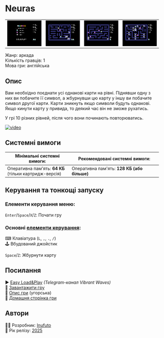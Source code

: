 # Neuras

| | | | |
| --- | --- | --- | --- |
|![screen1](screenshots/scrn_neuras_01.png)|![screen2](screenshots/scrn_neuras_02.png)|![screen3](screenshots/scrn_neuras_03.png)|![screen4](screenshots/scrn_neuras_04.png)|

Жанр: аркада  
Кількість гравців: 1  
Мова гри: англійська  


## Опис

Вам необхідно поєднати усі однакові карти на рівні. Піднявши одну з них ви побачите її символ, а жбурнувши цю карту у іншу ви побачите символ другої карти. Карти зникнуть якщо символи будуть однакові. Якщо кинути карту у привида, то деякий час він не зможе рухатись.

У грі 10 різних рівней, після чого вони починають повторюватись.

[![video](https://img.youtube.com/vi/aE_WatcdY-Y/0.jpg)](https://www.youtube.com/watch?v=aE_WatcdY-Y)

## Системні вимоги

|Мінімальні системні вимоги:|Рекомендовані системні вимоги:|
|---------------------------|------------------------------|
|Оперативна пам'ять: **64 КБ**<br>(тільки картридж-версія)|Оперативна пам'ять: **128 КБ (або більше)**|  

## Керування та тонкощі запуску
### Елементи керування меню:

`Enter`/`Space`/`X`/`Z`: Почати гру  

### Основні [елементи керування](../controllers.md):
⌨ Клавіатура (`L`, `,`, `.`, `/`)  
🕹 Вбудований джойстик  

`Space`/`Z`: Жбурнути карту

## Посилання

▶ [Easy Load&Play](https://t.me/EP128k_Load_n_Play/833) *(Telegram-канал Vibrant Waves)*  
💾 [Завантажити гру](http://www.ep128.hu/Ep_Games/Prg/Neuras.rar)  
📃 [Опис гри](http://www.ep128.hu/Games/Neuras.htm) (угорська)  
🏡 [Домашня сторінка гри](http://inufuto.web.fc2.com/8bit/neuras/#ep64)

## Автори
👨‍💻 Розробник: [Inufuto](../../community/inufuto.md)  
📅 Рік релізу: [2025](../release_years/2025.md)  